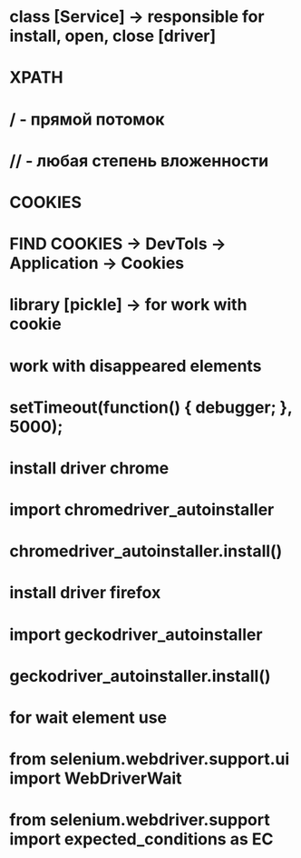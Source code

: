 # class [Service] -> responsible for install, open, close [driver]


# XPATH
# / - прямой потомок
# // - любая степень вложенности 

 
# COOKIES
# FIND COOKIES -> DevTols -> Application -> Cookies
# library [pickle] -> for work with cookie


# work with disappeared elements
# setTimeout(function() { debugger; }, 5000);


# install driver chrome
# import chromedriver_autoinstaller
# chromedriver_autoinstaller.install()


# install driver firefox
# import geckodriver_autoinstaller
# geckodriver_autoinstaller.install()


# for wait element use
# from selenium.webdriver.support.ui import WebDriverWait
# from selenium.webdriver.support import expected_conditions as EC